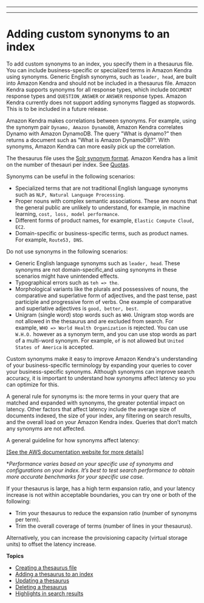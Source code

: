 --------

--------

# Adding custom synonyms to an index<a name="index-synonyms"></a>

To add custom synonyms to an index, you specify them in a thesaurus file\. You can include business\-specific or specialized terms in Amazon Kendra using synonyms\. Generic English synonyms, such as `leader, head`, are built into Amazon Kendra and should not be included in a thesaurus file\. Amazon Kendra supports synonyms for all response types, which include `DOCUMENT` response types and `QUESTION_ANSWER` or `ANSWER` response types\. Amazon Kendra currently does not support adding synonyms flagged as stopwords\. This is to be included in a future release\.

Amazon Kendra makes correlations between synonyms\. For example, using the synonym pair `Dynamo, Amazon DynamoDB`, Amazon Kendra correlates Dynamo with Amazon DynamoDB\. The query "What is dynamo?" then returns a document such as "What is Amazon DynamoDB?"\. With synonyms, Amazon Kendra can more easily pick up the correlation\.

The thesaurus file uses the [Solr synonym format](https://lucene.apache.org/solr/guide/6_6/filter-descriptions.html#FilterDescriptions-SynonymGraphFilter)\. Amazon Kendra has a limit on the number of thesauri per index\. See [Quotas](https://docs.aws.amazon.com/kendra/latest/dg/quotas.html)\. 

Synonyms can be useful in the following scenarios:
+ Specialized terms that are not traditional English language synonyms such as `NLP, Natural Language Processing`\.
+ Proper nouns with complex semantic associations\. These are nouns that the general public are unlikely to understand, for example, in machine learning, `cost, loss, model performance`\.  
+ Different forms of product names, for example, `Elastic Compute Cloud, EC2`\.
+ Domain\-specific or business\-specific terms, such as product names\. For example, `Route53, DNS`\.

Do not use synonyms in the following scenarios:
+ Generic English language synonyms such as `leader, head`\. These synonyms are not domain\-specific,and using synonyms in these scenarios might have unintended effects\.
+ Typographical errors such as `teh => the`\.
+ Morphological variants like the plurals and possessives of nouns, the comparative and superlative form of adjectives, and the past tense, past participle and progressive form of verbs\. One example of comparative and superlative adjectives is `good, better, best`\.
+ Unigram \(single word\) stop words such as `WHO`\. Unigram stop words are not allowed in the thesaurus and are excluded from search\. For example, `WHO => World Health Organization` is rejected\. You can use `W.H.O.` however as a synonym term, and you can use stop words as part of a multi\-word synonym\. For example, `of` is not allowed but `United States of America` is accepted\.

Custom synonyms make it easy to improve Amazon Kendra's understanding of your business\-specific terminology by expanding your queries to cover your business\-specific synonyms\. Although synonyms can improve search accuracy, it is important to understand how synonyms affect latency so you can optimize for this\.

A general rule for synonyms is: the more terms in your query that are matched and expanded with synonyms, the greater potential impact on latency\. Other factors that affect latency include the average size of documents indexed, the size of your index, any filtering on search results, and the overall load on your Amazon Kendra index\. Queries that don’t match any synonyms are not affected\.

A general guideline for how synonyms affect latency:

[\[See the AWS documentation website for more details\]](http://docs.aws.amazon.com/kendra/latest/dg/index-synonyms.html)

\**Performance varies based on your specific use of synonyms and configurations on your index\. It’s best to test search performance to obtain more accurate benchmarks for your specific use case\.*

If your thesaurus is large, has a high term expansion ratio, and your latency increase is not within acceptable boundaries, you can try one or both of the following:
+ Trim your thesaurus to reduce the expansion ratio \(number of synonyms per term\)\.
+ Trim the overall coverage of terms \(number of lines in your thesaurus\)\.

Alternatively, you can increase the provisioning capacity \(virtual storage units\) to offset the latency increase\.

**Topics**
+ [Creating a thesaurus file](index-synonyms-creating-thesaurus-file.md)
+ [Adding a thesaurus to an index](index-synonyms-adding-thesaurus-file.md)
+ [Updating a thesaurus](index-synonyms-update.md)
+ [Deleting a thesaurus](index-synonyms-delete.md)
+ [Highlights in search results](index-synonyms-enabling-synonyms-in-results.md)